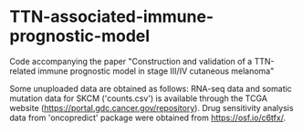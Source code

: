# TTN-associated-immune-prognostic-model
Code accompanying the paper "Construction and validation of a TTN-related immune prognostic model in stage III/IV cutaneous melanoma"

Some unuploaded data are obtained as follows:
RNA-seq data and somatic mutation data for SKCM ('counts.csv') is available through the TCGA website (https://portal.gdc.cancer.gov/repository).
Drug sensitivity analysis data from 'oncopredict' package were obtained from https://osf.io/c6tfx/.
